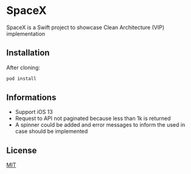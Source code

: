 # SpaceX

SpaceX is a Swift project to showcase Clean Architecture (VIP) implementation

## Installation

After cloning: 

```bash
pod install
```

## Informations

* Support iOS 13
* Request to API not paginated because less than 1k is returned
* A spinner could be added and error messages to inform the used in case should be implemented


## License
[MIT](https://choosealicense.com/licenses/mit/)
